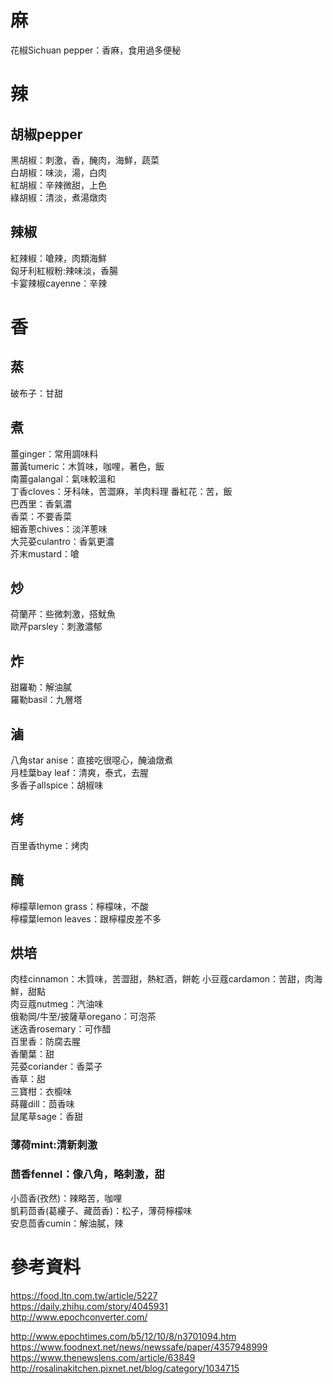 # 麻
花椒Sichuan pepper：香麻，食用過多便秘  

# 辣  
## 胡椒pepper  
黑胡椒：刺激，香，醃肉，海鮮，蔬菜  
白胡椒：味淡，湯，白肉  
紅胡椒：辛辣微甜，上色  
綠胡椒：清淡，煮湯燉肉  

## 辣椒  
紅辣椒：嗆辣，肉類海鮮    
匈牙利紅椒粉:辣味淡，香腸  
卡宴辣椒cayenne：辛辣  

# 香  
## 蒸  
破布子：甘甜    


## 煮  
薑ginger：常用調味料  
薑黃tumeric：木質味，咖哩，著色，飯  
南薑galangal：氣味較溫和  
丁香cloves：牙科味，苦澀麻，羊肉料理 
番紅花：苦，飯   
巴西里：香氣濃  
香菜：不要香菜  
細香蔥chives：淡洋蔥味  
大芫荽culantro：香氣更濃   
芥末mustard：嗆  





## 炒  
荷蘭芹：些微刺激，搭魷魚  
歐芹parsley：刺激濃郁  

## 炸  
甜羅勒：解油膩  
羅勒basil：九層塔  

## 滷 
八角star anise：直接吃很噁心，醃滷燉煮  
月桂葉bay leaf：清爽，泰式，去腥  
多香子allspice：胡椒味  




## 烤  
百里香thyme：烤肉  

## 醃  
檸檬草lemon grass：檸檬味，不酸  
檸檬葉lemon leaves：跟檸檬皮差不多  

## 烘培  
肉桂cinnamon：木質味，苦澀甜，熱紅酒，餅乾 
小豆蔻cardamon：苦甜，肉海鮮，甜點  
肉豆蔻nutmeg：汽油味  
俄勒岡/牛至/披薩草oregano：可泡茶  
迷迭香rosemary：可作醋  
百里香：防腐去腥  
香蘭葉：甜  
芫荽coriander：香菜子  
香草：甜  
三寶柑：衣櫥味  
蒔蘿dill：茴香味  
鼠尾草sage：香甜  


### 薄荷mint:清新刺激  

### 茴香fennel：像八角，略刺激，甜  
小茴香(孜然)：辣略苦，咖哩  
凱莉茴香(葛縷子、藏茴香)：松子，薄荷檸檬味   
安息茴香cumin：解油膩，辣


# 參考資料  
https://food.ltn.com.tw/article/5227  
https://daily.zhihu.com/story/4045931  
http://www.epochconverter.com/  


http://www.epochtimes.com/b5/12/10/8/n3701094.htm  
https://www.foodnext.net/news/newssafe/paper/4357948999  
https://www.thenewslens.com/article/63849  
http://rosalinakitchen.pixnet.net/blog/category/1034715  
